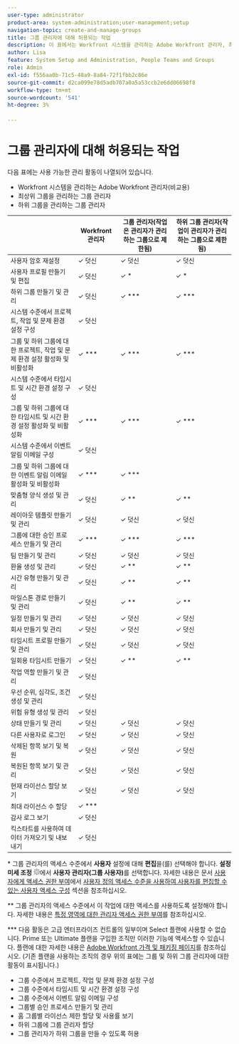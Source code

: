 ```yaml
---
user-type: administrator
product-area: system-administration;user-management;setup
navigation-topic: create-and-manage-groups
title: 그룹 관리자에 대해 허용되는 작업
description: 이 표에서는 Workfront 시스템을 관리하는 Adobe Workfront 관리자, 최상위 그룹을 관리하는 그룹 관리자 및 하위 그룹을 관리하는 그룹 관리자가 사용할 수 있는 관리 활동을 비교합니다.
author: Lisa
feature: System Setup and Administration, People Teams and Groups
role: Admin
exl-id: f556aa0b-71c5-48a9-8a84-72f1fbb2c86e
source-git-commit: d2ca099e78d5adb707a0a5a53ccb2e6dd06698f8
workflow-type: tm+mt
source-wordcount: '541'
ht-degree: 3%

---
```


# 그룹 관리자에 대해 허용되는 작업

다음 표에는 사용 가능한 관리 활동이 나열되어 있습니다.

* Workfront 시스템을 관리하는 Adobe Workfront 관리자(비교용)
* 최상위 그룹을 관리하는 그룹 관리자
* 하위 그룹을 관리하는 그룹 관리자

<table style="table-layout:auto"> 
 <col> 
 <col> 
 <col> 
 <col> 
 <thead> 
  <tr> 
   <th> </th> 
   <th>Workfront 관리자 </th> 
   <th>그룹 관리자(작업은 관리자가 관리하는 그룹으로 제한됨)</th> 
   <th>하위 그룹 관리자(작업이 관리자가 관리하는 그룹으로 제한됨)</th> 
  </tr> 
 </thead> 
 <tbody>
  <tr> 
   <td>사용자 암호 재설정</td> 
   <td>✓ 덧신 </td> 
   <td>✓ 덧신 </td> 
   <td>✓ 덧신 </td> 
  </tr> 
  <tr> 
   <td>사용자 프로필 만들기 및 편집</td> 
   <td>✓ 덧신</td> 
   <td>✓ *</td> 
   <td>✓ *</td> 
  </tr> 
  <tr> 
   <td>하위 그룹 만들기 및 관리</td>
   <td>✓ 덧신 </td> 
   <td>✓ ***</td> 
   <td>✓ ***</td> 
  </tr> 
  <tr> 
   <td>시스템 수준에서 프로젝트, 작업 및 문제 환경 설정 구성</td> 
   <td>✓ 덧신</td> 
   <td> </td> 
   <td> </td> 
  </tr> 
  <tr> 
   <td>그룹 및 하위 그룹에 대한 프로젝트, 작업 및 문제 환경 설정 활성화 및 비활성화</td> 
   <td>✓ ***</td> 
   <td>✓ ***</td> 
   <td>✓ ***</td> 
  </tr> 
  <tr> 
   <td>시스템 수준에서 타임시트 및 시간 환경 설정 구성</td> 
   <td>✓ 덧신 </td> 
   <td> </td> 
   <td> </td> 
  </tr> 
  <tr> 
   <td>그룹 및 하위 그룹에 대한 타임시트 및 시간 환경 설정 활성화 및 비활성화 </td> 
   <td>✓ ***</td> 
   <td>✓ ***</td> 
   <td>✓ ***</td> 
  </tr> 
  <tr> 
   <td>시스템 수준에서 이벤트 알림 이메일 구성</td> 
   <td>✓ 덧신 </td> 
   <td> </td> 
   <td> </td> 
  </tr> 
  <tr> 
   <td>그룹 및 하위 그룹에 대한 이벤트 알림 이메일 활성화 및 비활성화</td> 
   <td>✓ *** </td> 
   <td>✓ ***</td> 
   <td> </td> 
  </tr> 
  <tr> 
   <td>맞춤형 양식 생성 및 관리</td> 
   <td>✓ 덧신 </td> 
   <td>✓ **</td> 
   <td>✓ **</td> 
  </tr> 
  <tr> 
   <td>레이아웃 템플릿 만들기 및 관리</td> 
   <td>✓ 덧신 </td> 
   <td>✓ 덧신</td> 
   <td>✓ 덧신</td> 
  </tr> 
  <tr> 
   <td>그룹에 대한 승인 프로세스 만들기 및 관리</td> 
   <td>✓ *** </td> 
   <td>✓ ***</td> 
   <td>✓ ***</td> 
  </tr> 
  <tr> 
   <td>팀 만들기 및 관리</td> 
   <td>✓ 덧신 </td> 
   <td>✓ 덧신</td> 
   <td>✓ 덧신</td> 
  </tr> 
  <tr> 
   <td>환율 생성 및 관리</td> 
   <td>✓ 덧신 </td> 
   <td>✓ **</td> 
   <td>✓ **</td> 
  </tr> 
  <tr> 
   <td>시간 유형 만들기 및 관리</td> 
   <td>✓ 덧신 </td> 
   <td>✓ **</td> 
   <td>✓ **</td> 
  </tr> 
  <tr> 
   <td>마일스톤 경로 만들기 및 관리</td> 
   <td>✓ 덧신 </td> 
   <td>✓ **</td> 
   <td>✓ **</td> 
  </tr> 
  <tr> 
   <td>일정 만들기 및 관리</td> 
   <td>✓ 덧신 </td> 
   <td>✓ 덧신</td> 
   <td>✓ 덧신</td> 
  </tr> 
  <tr> 
   <td>회사 만들기 및 관리</td> 
   <td>✓ 덧신 </td> 
   <td>✓ 덧신</td> 
   <td>✓ 덧신</td> 
  </tr> 
  <tr> 
   <td>타임시트 프로필 만들기 및 관리</td> 
   <td>✓ 덧신 </td> 
   <td>✓ 덧신</td> 
   <td>✓ 덧신</td> 
  </tr> 
  <tr> 
   <td>일회용 타임시트 만들기</td> 
   <td>✓ 덧신</td> 
   <td>✓ **</td> 
   <td>✓ **</td> 
  </tr> 
  <tr> 
   <td>작업 역할 만들기 및 관리</td> 
   <td>✓ 덧신</td> 
   <td> </td> 
   <td> </td> 
  </tr> 
  <tr> 
   <td>우선 순위, 심각도, 조건 생성 및 관리</td> 
   <td>✓ 덧신</td> 
   <td> </td> 
   <td> </td> 
  </tr> 
  <tr> 
   <td>위험 유형 생성 및 관리</td> 
   <td>✓ 덧신 </td> 
   <td> </td> 
   <td> </td> 
  </tr> 
  <tr> 
   <td>상태 만들기 및 관리</td> 
   <td>✓ 덧신 </td> 
   <td>✓ 덧신 </td> 
   <td>✓ 덧신</td> 
  </tr> 
  <tr> 
   <td>다른 사용자로 로그인</td> 
   <td>✓ 덧신 </td> 
   <td>✓ 덧신 </td> 
   <td>✓ 덧신 </td> 
  </tr> 
  <tr> 
   <td>삭제된 항목 보기 및 복원</td> 
   <td>✓ 덧신 </td> 
   <td>✓ 덧신 </td> 
   <td>✓ 덧신 </td> 
  </tr> 
  <tr> 
   <td>복원된 항목 보기 및 관리</td> 
   <td>✓ 덧신 </td> 
   <td>✓ 덧신 </td> 
   <td>✓ 덧신 </td> 
  </tr> 
  <tr> 
   <td>현재 라이선스 할당 보기</td> 
   <td>✓ 덧신 </td> 
   <td>✓ 덧신 </td> 
   <td>✓ 덧신 </td> 
  </tr> 
  <tr> 
   <td>최대 라이선스 수 할당</td> 
   <td>✓ *** </td> 
   <td> </td> 
   <td> </td> 
  </tr> 
  <tr> 
   <td>감사 로그 보기</td> 
   <td>✓ 덧신 </td> 
   <td> </td> 
   <td> </td> 
  </tr> 
  <tr> 
   <td>킥스타트를 사용하여 데이터 가져오기 및 내보내기</td> 
   <td>✓ 덧신 </td> 
   <td> </td> 
   <td> </td> 
  </tr> 
 </tbody> 
</table>

&#42; 그룹 관리자의 액세스 수준에서 **사용자** 설정에 대해 **편집**&#x200B;을(를) 선택해야 합니다. **설정 미세 조정** ![설정 미세 조정 아이콘](assets/gear-icon-in-access-levels.png)에서 **사용자 관리자(그룹 사용자)**&#x200B;를 선택합니다. 자세한 내용은 문서 [사용자에게 액세스 권한 부여](../../../administration-and-setup/add-users/configure-and-grant-access/grant-access-other-users.md)에서 [사용자 정의 액세스 수준을 사용하여 사용자를 편집할 수 있는 사용자 액세스 구성](../../../administration-and-setup/add-users/configure-and-grant-access/grant-access-other-users.md#access-to-edit) 섹션을 참조하십시오.

&#42;&#42; 그룹 관리자의 액세스 수준에서 이 작업에 대한 액세스를 사용하도록 설정해야 합니다. 자세한 내용은 [특정 영역에 대한 관리자 액세스 권한 부여](../../../administration-and-setup/add-users/configure-and-grant-access/grant-users-admin-access-certain-areas.md)를 참조하십시오.

&#42;&#42;&#42; 다음 활동은 고급 엔터프라이즈 컨트롤의 일부이며 Select 플랜에 사용할 수 없습니다. Prime 또는 Ultimate 플랜을 구입한 조직만 이러한 기능에 액세스할 수 있습니다.  플랜에 대한 자세한 내용은 [Adobe Workfront 가격 및 패키징 페이지](https://business.adobe.com/kr/products/workfront/pricing.html)를 참조하십시오. (기존 플랜을 사용하는 조직의 경우 위의 표에는 그룹 및 하위 그룹 관리자에 대한 활동이 표시됩니다.)

* 그룹 수준에서 프로젝트, 작업 및 문제 환경 설정 구성
* 그룹 수준에서 타임시트 및 시간 환경 설정 구성
* 그룹 수준에서 이벤트 알림 이메일 구성
* 그룹별 승인 프로세스 만들기 및 관리
* 홈 그룹별 라이선스 제한 할당 및 사용률 보기
* 하위 그룹에 그룹 관리자 할당
* 그룹 관리자가 하위 그룹을 만들 수 있도록 허용
